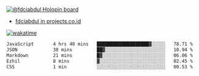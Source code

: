 [![@fdciabdul Holopin board](https://holopin.io/api/user/board?user=fdciabdul)](https://holopin.io/@fdciabdul)

- [fdciabdul in projects.co.id](https://projects.co.id/public/browse_users/view/496e26/fdciabdul)



[![wakatime](https://wakatime.com/badge/user/87646243-158a-4241-a3cb-668e1fa2dbb8.svg)](https://wakatime.com/@87646243-158a-4241-a3cb-668e1fa2dbb8)
<!--START_SECTION:waka-->

```txt
JavaScript       4 hrs 40 mins   ███████████████████▓░░░░░   78.71 %
JSON             38 mins         ██▓░░░░░░░░░░░░░░░░░░░░░░   10.94 %
Markdown         21 mins         █▓░░░░░░░░░░░░░░░░░░░░░░░   06.06 %
Ezhil            8 mins          ▓░░░░░░░░░░░░░░░░░░░░░░░░   02.45 %
CSS              1 min           ░░░░░░░░░░░░░░░░░░░░░░░░░   00.53 %
```

<!--END_SECTION:waka-->
